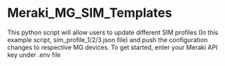 # Meraki_MG_SIM_Templates
This python script will allow users to update different SIM profiles (In this example script, sim_profile_1/2/3.json file) and push the configuration changes to respective MG devices. 
To get started, enter your Meraki API key under .env file
